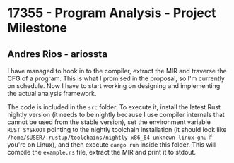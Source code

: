 # 17355 - Program Analysis - Project Milestone
## Andres Rios - ariossta

I have managed to hook in to the compiler, extract the MIR and traverse the 
CFG of a program. This is what I promised in the proposal, so I'm currently 
on schedule. Now I have to start working on designing and implementing the 
actual analysis framework.

The code is included in the `src` folder. To execute it, install the latest
Rust nightly version (it needs to be nightly because I use compiler internals
that  cannot be used from the stable version), set the environment variable 
`RUST_SYSROOT` pointing to the nightly toolchain installation (it should look
like `/home/$USER/.rustup/toolchains/nightly-x86_64-unknown-linux-gnu` if 
you're on Linux), and then execute `cargo run` inside this folder. This will
compile the `example.rs` file, extract the MIR and print it to stdout.
